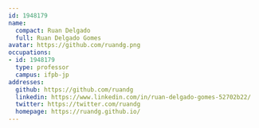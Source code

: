 ```yaml
---
id: 1948179
name:
  compact: Ruan Delgado
  full: Ruan Delgado Gomes
avatar: https://github.com/ruandg.png
occupations:
- id: 1948179
  type: professor
  campus: ifpb-jp
addresses:
  github: https://github.com/ruandg
  linkedin: https://www.linkedin.com/in/ruan-delgado-gomes-52702b22/
  twitter: https://twitter.com/ruandg
  homepage: https://ruandg.github.io/
---
```

